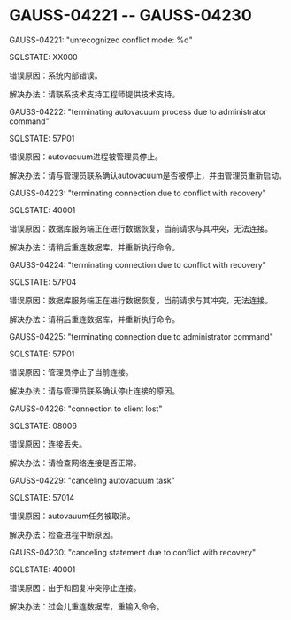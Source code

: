 # GAUSS-04221 -- GAUSS-04230<a name="ZH-CN_TOPIC_0302073443"></a>

GAUSS-04221: "unrecognized conflict mode: %d"

SQLSTATE: XX000

错误原因：系统内部错误。

解决办法：请联系技术支持工程师提供技术支持。

GAUSS-04222: "terminating autovacuum process due to administrator command"

SQLSTATE: 57P01

错误原因：autovacuum进程被管理员停止。

解决办法：请与管理员联系确认autovacuum是否被停止，并由管理员重新启动。

GAUSS-04223: "terminating connection due to conflict with recovery"

SQLSTATE: 40001

错误原因：数据库服务端正在进行数据恢复，当前请求与其冲突，无法连接。

解决办法：请稍后重连数据库，并重新执行命令。

GAUSS-04224: "terminating connection due to conflict with recovery"

SQLSTATE: 57P04

错误原因：数据库服务端正在进行数据恢复，当前请求与其冲突，无法连接。

解决办法：请稍后重连数据库，并重新执行命令。

GAUSS-04225: "terminating connection due to administrator command"

SQLSTATE: 57P01

错误原因：管理员停止了当前连接。

解决办法：请与管理员联系确认停止连接的原因。

GAUSS-04226: "connection to client lost"

SQLSTATE: 08006

错误原因：连接丢失。

解决办法：请检查网络连接是否正常。

GAUSS-04229: "canceling autovacuum task"

SQLSTATE: 57014

错误原因：autovauum任务被取消。

解决办法：检查进程中断原因。

GAUSS-04230: "canceling statement due to conflict with recovery"

SQLSTATE: 40001

错误原因：由于和回复冲突停止连接。

解决办法：过会儿重连数据库，重输入命令。

